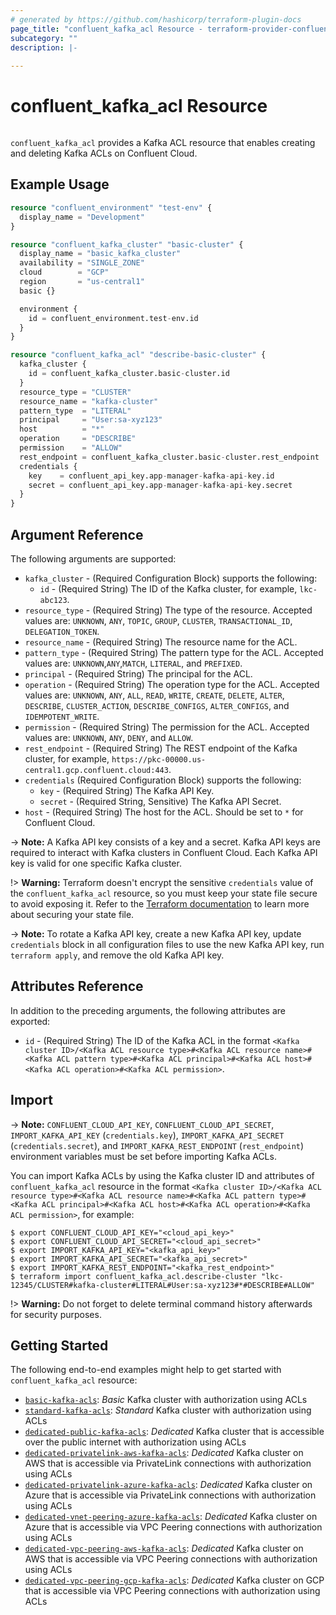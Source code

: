 ```yaml
---
# generated by https://github.com/hashicorp/terraform-plugin-docs
page_title: "confluent_kafka_acl Resource - terraform-provider-confluent"
subcategory: ""
description: |-
  
---
```


# confluent_kafka_acl Resource

<img src="https://img.shields.io/badge/Lifecycle%20Stage-Public%20Preview-%2300afba" alt="">

`confluent_kafka_acl` provides a Kafka ACL resource that enables creating and deleting Kafka ACLs on Confluent Cloud.

## Example Usage

```terraform
resource "confluent_environment" "test-env" {
  display_name = "Development"
}

resource "confluent_kafka_cluster" "basic-cluster" {
  display_name = "basic_kafka_cluster"
  availability = "SINGLE_ZONE"
  cloud        = "GCP"
  region       = "us-central1"
  basic {}

  environment {
    id = confluent_environment.test-env.id
  }
}

resource "confluent_kafka_acl" "describe-basic-cluster" {
  kafka_cluster {
    id = confluent_kafka_cluster.basic-cluster.id
  }
  resource_type = "CLUSTER"
  resource_name = "kafka-cluster"
  pattern_type  = "LITERAL"
  principal     = "User:sa-xyz123"
  host          = "*"
  operation     = "DESCRIBE"
  permission    = "ALLOW"
  rest_endpoint = confluent_kafka_cluster.basic-cluster.rest_endpoint
  credentials {
    key    = confluent_api_key.app-manager-kafka-api-key.id
    secret = confluent_api_key.app-manager-kafka-api-key.secret
  }
}
```

<!-- schema generated by tfplugindocs -->
## Argument Reference

The following arguments are supported:

- `kafka_cluster` - (Required Configuration Block) supports the following:
  - `id` - (Required String) The ID of the Kafka cluster, for example, `lkc-abc123`.
- `resource_type` - (Required String) The type of the resource. Accepted values are: `UNKNOWN`, `ANY`, `TOPIC`, `GROUP`, `CLUSTER`, `TRANSACTIONAL_ID`, `DELEGATION_TOKEN`.
- `resource_name` - (Required String) The resource name for the ACL.
- `pattern_type` - (Required String) The pattern type for the ACL. Accepted values are: `UNKNOWN`,`ANY`,`MATCH`, `LITERAL`, and `PREFIXED`.
- `principal` - (Required String) The principal for the ACL.
- `operation` - (Required String) The operation type for the ACL. Accepted values are: `UNKNOWN`, `ANY`, `ALL`, `READ`, `WRITE`, `CREATE`, `DELETE`, `ALTER`, `DESCRIBE`, `CLUSTER_ACTION`, `DESCRIBE_CONFIGS`, `ALTER_CONFIGS`, and `IDEMPOTENT_WRITE`.
- `permission` - (Required String) The permission for the ACL. Accepted values are: `UNKNOWN`, `ANY`, `DENY`, and `ALLOW`.
- `rest_endpoint` - (Required String) The REST endpoint of the Kafka cluster, for example, `https://pkc-00000.us-central1.gcp.confluent.cloud:443`.
- `credentials` (Required Configuration Block) supports the following:
    - `key` - (Required String) The Kafka API Key.
    - `secret` - (Required String, Sensitive) The Kafka API Secret.
- `host` - (Required String) The host for the ACL. Should be set to `*` for Confluent Cloud.

-> **Note:** A Kafka API key consists of a key and a secret. Kafka API keys are required to interact with Kafka clusters in Confluent Cloud. Each Kafka API key is valid for one specific Kafka cluster.

!> **Warning:** Terraform doesn't encrypt the sensitive `credentials` value of the `confluent_kafka_acl` resource, so you must keep your state file secure to avoid exposing it. Refer to the [Terraform documentation](https://www.terraform.io/docs/language/state/sensitive-data.html) to learn more about securing your state file.

-> **Note:** To rotate a Kafka API key, create a new Kafka API key, update `credentials` block in all configuration files to use the new Kafka API key, run `terraform apply`, and remove the old Kafka API key.

## Attributes Reference

In addition to the preceding arguments, the following attributes are exported:

- `id` - (Required String) The ID of the Kafka ACL in the format `<Kafka cluster ID>/<Kafka ACL resource type>#<Kafka ACL resource name>#<Kafka ACL pattern type>#<Kafka ACL principal>#<Kafka ACL host>#<Kafka ACL operation>#<Kafka ACL permission>`.

## Import

-> **Note:** `CONFLUENT_CLOUD_API_KEY`, `CONFLUENT_CLOUD_API_SECRET`, `IMPORT_KAFKA_API_KEY` (`credentials.key`), `IMPORT_KAFKA_API_SECRET` (`credentials.secret`), and `IMPORT_KAFKA_REST_ENDPOINT` (`rest_endpoint`) environment variables must be set before importing Kafka ACLs.

You can import Kafka ACLs by using the Kafka cluster ID and attributes of `confluent_kafka_acl` resource in the format `<Kafka cluster ID>/<Kafka ACL resource type>#<Kafka ACL resource name>#<Kafka ACL pattern type>#<Kafka ACL principal>#<Kafka ACL host>#<Kafka ACL operation>#<Kafka ACL permission>`, for example:

```shell
$ export CONFLUENT_CLOUD_API_KEY="<cloud_api_key>"
$ export CONFLUENT_CLOUD_API_SECRET="<cloud_api_secret>"
$ export IMPORT_KAFKA_API_KEY="<kafka_api_key>"
$ export IMPORT_KAFKA_API_SECRET="<kafka_api_secret>"
$ export IMPORT_KAFKA_REST_ENDPOINT="<kafka_rest_endpoint>"
$ terraform import confluent_kafka_acl.describe-cluster "lkc-12345/CLUSTER#kafka-cluster#LITERAL#User:sa-xyz123#*#DESCRIBE#ALLOW"
```

!> **Warning:** Do not forget to delete terminal command history afterwards for security purposes.

## Getting Started
The following end-to-end examples might help to get started with `confluent_kafka_acl` resource:
  * [`basic-kafka-acls`](https://github.com/confluentinc/terraform-provider-confluent/tree/master/examples/configurations/basic-kafka-acls): _Basic_ Kafka cluster with authorization using ACLs
  * [`standard-kafka-acls`](https://github.com/confluentinc/terraform-provider-confluent/tree/master/examples/configurations/standard-kafka-acls): _Standard_ Kafka cluster with authorization using ACLs
  * [`dedicated-public-kafka-acls`](https://github.com/confluentinc/terraform-provider-confluent/tree/master/examples/configurations/dedicated-public-kafka-acls): _Dedicated_ Kafka cluster that is accessible over the public internet with authorization using ACLs
  * [`dedicated-privatelink-aws-kafka-acls`](https://github.com/confluentinc/terraform-provider-confluent/tree/master/examples/configurations/dedicated-privatelink-aws-kafka-acls): _Dedicated_ Kafka cluster on AWS that is accessible via PrivateLink connections with authorization using ACLs
  * [`dedicated-privatelink-azure-kafka-acls`](https://github.com/confluentinc/terraform-provider-confluent/tree/master/examples/configurations/dedicated-privatelink-azure-kafka-acls): _Dedicated_ Kafka cluster on Azure that is accessible via PrivateLink connections with authorization using ACLs
  * [`dedicated-vnet-peering-azure-kafka-acls`](https://github.com/confluentinc/terraform-provider-confluent/tree/master/examples/configurations/dedicated-vnet-peering-azure-kafka-acls): _Dedicated_ Kafka cluster on Azure that is accessible via VPC Peering connections with authorization using ACLs
  * [`dedicated-vpc-peering-aws-kafka-acls`](https://github.com/confluentinc/terraform-provider-confluent/tree/master/examples/configurations/dedicated-vpc-peering-aws-kafka-acls): _Dedicated_ Kafka cluster on AWS that is accessible via VPC Peering connections with authorization using ACLs
  * [`dedicated-vpc-peering-gcp-kafka-acls`](https://github.com/confluentinc/terraform-provider-confluent/tree/master/examples/configurations/dedicated-vpc-peering-gcp-kafka-acls): _Dedicated_ Kafka cluster on GCP that is accessible via VPC Peering connections with authorization using ACLs
